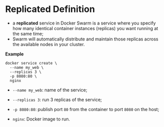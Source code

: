 # Replicated Definition

- a **replicated** service in Docker Swarm is a service where you specify how many identical container instances (replicas) you want running at the same time;
- Swarm will automatically distribute and maintain those replicas across the available nodes in your cluster.

**Example**

```commandline
docker service create \
  --name my_web \
  --replicas 3 \
  -p 8080:80 \
  nginx
```

- `--name my_web`: name of the service;
- `--replicas 3`: run 3 replicas of the service;
- `-p 8080:80`: publish port `80` from the container to port `8080` on the host;


- `nginx`: Docker image to run.
